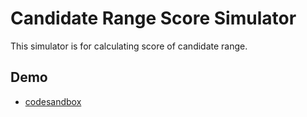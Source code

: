 # Candidate Range Score Simulator
This simulator is for calculating score of candidate range.

## Demo
* [codesandbox](https://codesandbox.io/s/github/pandabb3356/candidate-range-score-simulator)
